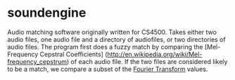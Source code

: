 soundengine
===========

Audio matching software originally written for CS4500.
Takes either two audio files, one audio file and a directory of audiofiles,
or two directories of audio files.
The program first does a fuzzy match by comparing the [Mel-Frequency Cepstral Coefficients] 
(http://en.wikipedia.org/wiki/Mel-frequency_cepstrum) of each audio file.
If the two files are considered likely to be a match, we compare a subset of
the [Fourier Transform](http://en.wikipedia.org/wiki/Fourier_transform) values.
